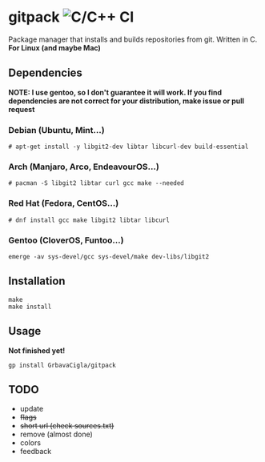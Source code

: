 # gitpack ![C/C++ CI](https://github.com/GrbavaCigla/gitpack/workflows/C/C++%20CI/badge.svg)
Package manager that installs and builds repositories from git. Written in C.  
__For Linux (and maybe Mac)__

## Dependencies
__NOTE: I use gentoo, so I don't guarantee it will work. If you find dependencies are not correct for your distribution, make issue or pull request__

### Debian (Ubuntu, Mint...)
```
# apt-get install -y libgit2-dev libtar libcurl-dev build-essential
```
### Arch (Manjaro, Arco, EndeavourOS...)
```
# pacman -S libgit2 libtar curl gcc make --needed
```
### Red Hat (Fedora, CentOS...)
```
# dnf install gcc make libgit2 libtar libcurl
```
### Gentoo (CloverOS, Funtoo...)
```
emerge -av sys-devel/gcc sys-devel/make dev-libs/libgit2
```

## Installation
```
make
make install
```

## Usage
**Not finished yet!**
```
gp install GrbavaCigla/gitpack
```

## TODO
- update
- ~~flags~~
- ~~short url (check sources.txt)~~
- remove (almost done)
- colors
- feedback
